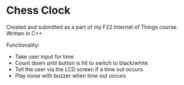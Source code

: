 <h1> Chess Clock </h1>

Created and submitted as a part of my F22 Internet of Things course. Written in C++

Functionality:
- Take user input for time
- Count down until button is hit to switch to black/white
- Tell the user via the LCD screen if a time out occurs
- Play noise with buzzer when time out occurs

  
